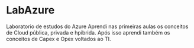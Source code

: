 # LabAzure
Laboratorio de estudos do Azure
Aprendi nas primeiras aulas os conceitos de Cloud pública, privada e hpibrida. Após isso aprendi também os conceitos de Capex e Opex voltados ao TI.
